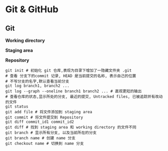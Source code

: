 # Git & GitHub



## Git

**Working directory**

**Staging area**

**Repository**

```shell
git init # 初始化 git 仓库,表现为目录下增加了一隐藏文件夹 .git
# 查看 分支下的commit 记录, HEAD 是当前提交的名称, 表示自己的位置
# 不写分支的名字,默认查看当前分支
git log branch1, branch2 ... 
git log --graph --oneline branch1 branch2 ... # 直观更短的输出
# 查看仓库的状态,显示所处的分支, 最近的提交, Untracked files, 已被追踪并有改动的文件
git status 
git add file # 将文件添加到 staging area
git commit # 将文件提交到 Repository
git diff commit_id1 commit_id2
git diff # 找到 staging area 和 working directory 的文件不同
git branch # 显示所有分支, 以及当前所在的分支
git branch name # 创建 name 分支
git checkout name # 切换到 name 分支 
```


